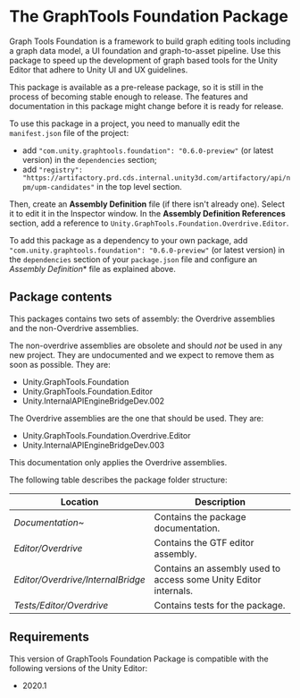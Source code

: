 # The GraphTools Foundation Package

Graph Tools Foundation is a framework to build graph editing tools
including a graph data model, a UI
foundation and graph-to-asset pipeline. Use this package to speed up
the development of graph based tools for the Unity Editor that adhere
to Unity UI and UX guidelines.

This package is available as a pre-release package, so it is still in
the process of becoming stable enough to release. The features and
documentation in this package might change before it is ready for release.

To use this package in a project, you need to manually edit the `manifest.json`
file of the project:

- add `"com.unity.graphtools.foundation": "0.6.0-preview"` (or latest version)
  in the `dependencies` section;
- add `"registry": "https://artifactory.prd.cds.internal.unity3d.com/artifactory/api/npm/upm-candidates"`
  in the top level section.

Then, create an **Assembly Definition** file (if there isn't already one).
Select it to edit it in the Inspector window. In the
**Assembly Definition References** section, add a reference to
`Unity.GraphTools.Foundation.Overdrive.Editor`.

To add this package as a dependency to your own package, add
`"com.unity.graphtools.foundation": "0.6.0-preview"`  (or latest version)  in the
`dependencies` section of your `package.json` file and configure
an *Assembly Definition** file as explained above.

<!--
To install this package, follow the instructions in the
[Package Manager documentation](https://docs.unity3d.com/Manual/upm-ui-install.html).
-->

## Package contents

This packages contains two sets of assembly: the Overdrive assemblies
and the non-Overdrive assemblies.

The non-overdrive assemblies are obsolete and should *not* be used in
any new project. They are undocumented and we expect to remove them as
soon as possible. They are:

- Unity.GraphTools.Foundation
- Unity.GraphTools.Foundation.Editor
- Unity.InternalAPIEngineBridgeDev.002

The Overdrive assemblies are the one that should be used. They are:

- Unity.GraphTools.Foundation.Overdrive.Editor
- Unity.InternalAPIEngineBridgeDev.003

This documentation only applies the Overdrive assemblies.

The following table describes the package folder structure:

|**Location**|**Description**|
|---|---|
|*Documentation~*|Contains the package documentation.|
|*Editor/Overdrive*|Contains the GTF editor assembly.|
|*Editor/Overdrive/InternalBridge*|Contains an assembly used to access some Unity Editor internals.|
|*Tests/Editor/Overdrive*|Contains tests for the package.|

## Requirements

This version of GraphTools Foundation Package is compatible with the following versions of the Unity Editor:

* 2020.1
